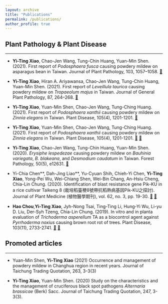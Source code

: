 ```yaml
---
layout: archive
title: "Publications"
permalink: /publications/
author_profile: true
---
```


## Plant Pathology & Plant Disease
_____

- **Yi-Ting Xiao**, Chao-Jen Wang, Tung-Chin Huang, Yuan-Min Shen. (2021). First report of *Podosphaera fusca* causing powdery mildew on asparagus bean in Taiwan. Journal of Plant Pathology, 103, 1057–1058. [📃](https://doi.org/10.1007/s42161-021-00862-w)

- **Yi-Ting Xiao**, Hiran A. Ariyawansa, Chao-Jen Wang, Tung-Chin Huang, Yuan-Min Shen. (2021). First report of *Leveillula taurica* causing powdery mildew on *Tropaeolum majus* in Taiwan. Journal of General Plant Pathology, 87, 264–268. [📃](https://doi.org/10.1007/s10327-021-01001-0)

- **Yi-Ting Xiao**, Yuan-Min Shen, Chao-Jen Wang, Tung-Ching Huang. (2021). First report of *Podosphaera xanthii* causing powdery mildew on *Zinnia elegans* in Taiwan. Plant Disease, 105(4), 1201-1201. [📃](https://doi.org/10.1094/PDIS-06-20-1263-PDN)

- **Yi-Ting Xiao**, Yuan-Min Shen, Chao-Jen Wang, Tung-Ching Huang. (2021). First report of *Podosphaera xanthii* causing powdery mildew on *Zinnia elegans* in Taiwan. Plant Disease, 105(4), 1201-1201. [📃](https://doi.org/10.1094/PDIS-06-20-1263-PDN) [📁](https://apsjournals.apsnet.org/doi/epdf/10.1094/PDIS-06-20-1263-PDN)

- **Yi-Ting Xiao**, Chao-Jen Wang, Tung-Chin Huang, Yuan-Min Shen. (2020). *Erysiphe lespedezae* causing powdery mildew on *Bauhinia variegata*, *B. blakeana*, and *Desmodium caudatum* in Taiwan. Forest Pathology, 50(5), e12631. [📃](https://doi.org/10.1111/efp.12631)

- Yi-Chia Chen**, Dah-Jing Liao**, Yu-Cyuan Shih, Chieh-Yi Chen, **Yi-Ting Xiao**, Yong-Pei Wu, Wei-Chiang Shen, Wei-Bin Chang, An-Hsiu Cheng, Chia-Lin Chung. (2020). Identification of blast resistance gene Pik-KU in a rice cultivar Taikeng 8 (栽培稻臺稉8號帶抗稻熱病基因Pik-KU之探討). Journal of Plant Medicine (植物醫學期刊), vol. 62, no. 3, pp. 19-30. [📃](https://doi.org/10.6716/JPM.202009_62(3).0003) [📁](https://s30.aconvert.com/convert/p3r68-cdx67/a0c80-iitwj.html)

- **Hao Chou**,**Yi-Ting Xiao**, Jyh-Nong Tsai, Ting-Ting Li, Hung-Yi Wu, Li-yu D. Liu, Der-Syh Tzeng, Chia-Lin Chung. (2019). In vitro and in planta evaluation of *Trichoderma asperellum* TA as a biocontrol agent against *Pyrrhoderma noxius* causing brown root rot of trees. Plant Disease, 103(11), 2733-2741. [📃](https://doi.org/10.1094/PDIS-01-19-0179-RE) [📁](https://apsjournals.apsnet.org/doi/epdf/10.1094/PDIS-01-19-0179-RE)

## Promoted articles
_____

- Yuan-Min Shen, **Yi-Ting Xiao** (2021) Occurrence and management of powdery mildew in Changhua region in recent years. Journal of Taichung Trading Quotation, 263, 3-3(3) 

- **Yi-Ting Xiao**, Yuan-Min Shen. (2020) Study on the characteristics and the management of cruciferous black spot pathogens *Alternaria brassicae* (Berk) Sacc. Journal of Taichung Trading Quotation, 247, 3-3(3). 


















